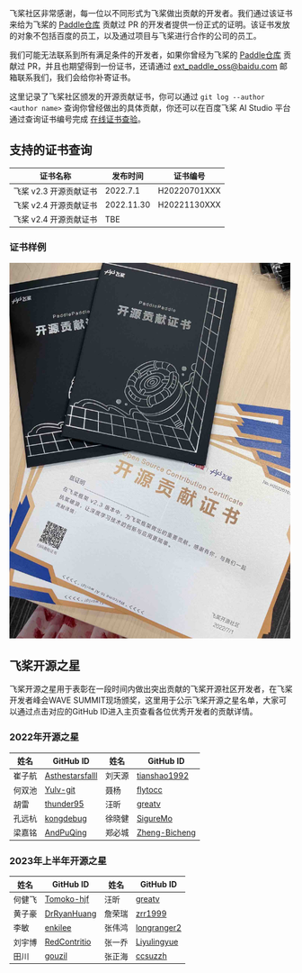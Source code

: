 飞桨社区非常感谢，每一位以不同形式为飞桨做出贡献的开发者。我们通过该证书来给为飞桨的 [Paddle仓库](https://github.com/PaddlePaddle/Paddle) 贡献过 PR 的开发者提供一份正式的证明。该证书发放的对象不包括百度的员工，以及通过项目与飞桨进行合作的公司的员工。

我们可能无法联系到所有满足条件的开发者，如果你曾经为飞桨的 [Paddle仓库](https://github.com/PaddlePaddle/Paddle) 贡献过 PR，并且也期望得到一份证书，还请通过 [ext_paddle_oss@baidu.com](mailto:ext_paddle_oss@baidu.com) 邮箱联系我们，我们会给你补寄证书。



这里记录了飞桨社区颁发的开源贡献证书，你可以通过 `git log --author <author name>` 查询你曾经做出的具体贡献，你还可以在百度飞桨 AI Studio 平台通过查询证书编号完成 [在线证书查验](https://aistudio.baidu.com/aistudio/identification)。



## 支持的证书查询

| 证书名称               | 发布时间 | 证书编号     |
| ---------------------- | -------- | ------------ |
| 飞桨 v2.3 开源贡献证书 | 2022.7.1 | H20220701XXX |
| 飞桨 v2.4 开源贡献证书 | 2022.11.30 |  H20221130XXX   |
| 飞桨 v2.4 开源贡献证书 |  TBE        |              |


### 证书样例

<img src="./OpenSourceContributionCertificate.jpg" width = "500" alt="开源贡献证书"/>


## 飞桨开源之星

飞桨开源之星用于表彰在一段时间内做出突出贡献的飞桨开源社区开发者，在飞桨开发者峰会WAVE SUMMIT现场颁奖，这里用于公示飞桨开源之星名单，大家可以通过点击对应的GitHub ID进入主页查看各位优秀开发者的贡献详情。

### 2022年开源之星
| 姓名   | GitHub ID                                             | 姓名   | GitHub ID                                         |
| ------ | ----------------------------------------------------- | ------ | ------------------------------------------------- |
| 崔子航 | [Asthestarsfalll](https://github.com/Asthestarsfalll) | 刘天源 | [tianshao1992](https://github.com/tianshao1992)   |
| 何双池 | [Yulv-git](https://github.com/Yulv-git)               | 聂杨   | [flytocc](https://github.com/flytocc)             |
| 胡雷   | [thunder95](https://github.com/thunder95)             | 汪昕   | [greatv](https://github.com/greatv)               |
| 孔远杭 | [kongdebug](https://github.com/kongdebug)             | 徐晓健 | [SigureMo](https://github.com/SigureMo)           |
| 梁嘉铭 | [AndPuQing](https://github.com/AndPuQing)             | 郑必城 | [Zheng-Bicheng](https://github.com/Zheng-Bicheng) |

### 2023年上半年开源之星
| 姓名   | GitHub ID                                       | 姓名   | GitHub ID                                     |
| ------ | ----------------------------------------------- | ------ | --------------------------------------------- |
| 何健飞 | [Tomoko-hjf](https://github.com/Tomoko-hjf)     | 汪昕   | [greatv](https://github.com/greatv)           |
| 黄子豪 | [DrRyanHuang](https://github.com/DrRyanHuang)   | 詹荣瑞 | [zrr1999](https://github.com/zrr1999)         |
| 李敏   | [enkilee](https://github.com/enkilee)           | 张伟鸿 | [longranger2](https://github.com/longranger2) |
| 刘宇博 | [RedContritio](https://github.com/RedContritio) | 张一乔 | [Liyulingyue](https://github.com/Liyulingyue) |
| 田川   | [gouzil](https://github.com/gouzil)             | 张正海 | [ccsuzzh](https://github.com/ccsuzzh)         |



